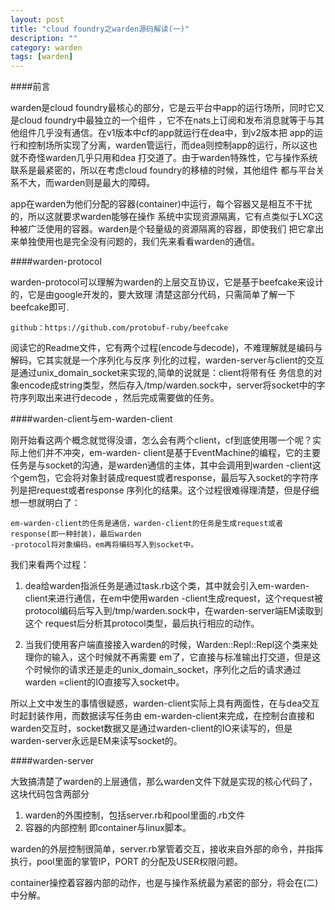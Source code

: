 ```yaml
---
layout: post
title: "cloud foundry之warden源码解读(一)"
description: ""
category: warden
tags: [warden]
---
```

####前言

warden是cloud foundry最核心的部分，它是云平台中app的运行场所，同时它又是cloud foundry中最独立的一个组件
，它不在nats上订阅和发布消息就等于与其他组件几乎没有通信。在v1版本中cf的app就运行在dea中，到v2版本把
app的运行和控制场所实现了分离，warden管运行，而dea则控制app的运行，所以这也就不奇怪warden几乎只用和dea
打交道了。由于warden特殊性，它与操作系统联系是最紧密的，所以在考虑cloud foundry的移植的时候，其他组件
都与平台关系不大，而warden则是最大的障碍。

app在warden为他们分配的容器(container)中运行，每个容器又是相互不干扰的，所以这就要求warden能够在操作
系统中实现资源隔离，它有点类似于LXC这种被广泛使用的容器。warden是个轻量级的资源隔离的容器，即使我们
把它拿出来单独使用也是完全没有问题的，我们先来看看warden的通信。

####warden-protocol

warden-protocol可以理解为warden的上层交互协议，它是基于beefcake来设计的，它是由google开发的，要大致理
清楚这部分代码，只需简单了解一下beefcake即可.
    
    github：https://github.com/protobuf-ruby/beefcake
    
阅读它的Readme文件，它有两个过程(encode与decode)，不难理解就是编码与解码，它其实就是一个序列化与反序
列化的过程，warden-server与client的交互是通过unix_domain_socket来实现的,简单的说就是：client将带有任
务信息的对象encode成string类型，然后存入/tmp/warden.sock中，server将socket中的字符序列取出来进行decode
，然后完成需要做的任务。

####warden-client与em-warden-client

刚开始看这两个概念就觉得没谱，怎么会有两个client，cf到底使用哪一个呢？实际上他们并不冲突，em-warden-
client是基于EventMachine的编程，它的主要任务是与socket的沟通，是warden通信的主体，其中会调用到warden
-client这个gem包，它会将对象封装成request或者response，最后写入socket的字符序列是把request或者response
序列化的结果。这个过程很难得理清楚，但是仔细想一想就明白了：

    em-warden-client的任务是通信，warden-client的任务是生成request或者response(即一种封装)，最后warden
    -protocol将对象编码，em再将编码写入到socket中。
    
我们来看两个过程：

   1. dea给warden指派任务是通过task.rb这个类，其中就会引入em-warden-client来进行通信，在em中使用warden
-client生成request，这个request被protocol编码后写入到/tmp/warden.sock中，在warden-server端EM读取到这个
request后分析其protocol类型，最后执行相应的动作。

   2. 当我们使用客户端直接接入warden的时候，Warden::Repl::Repl这个类来处理你的输入，这个时候就不再需要
em了，它直接与标准输出打交道，但是这个时候你的请求还是走的unix_domain_socket，序列化之后的请求通过warden
=client的IO直接写入socket中。

所以上文中发生的事情很疑惑，warden-client实际上具有两面性，在与dea交互时起封装作用，而数据读写任务由
em-warden-client来完成，在控制台直接和warden交互时，socket数据又是通过warden-client的IO来读写的，但是
warden-server永远是EM来读写socket的。

####warden-server

 大致搞清楚了warden的上层通信，那么warden文件下就是实现的核心代码了，这块代码包含两部分
 
   1. warden的外围控制，包括server.rb和pool里面的.rb文件
   2. 容器的内部控制 即container与linux脚本。

 warden的外层控制很简单，server.rb掌管着交互，接收来自外部的命令，并指挥执行，pool里面的掌管IP，PORT
的分配及USER权限问题。

container操控着容器内部的动作，也是与操作系统最为紧密的部分，将会在(二)中分解。

















































        























































        
        
        
        
        
        
        
        
        
        
        
        
        
        
        
        
        
        
        
        
        
        
        
        
        
        
        
        
        
        
        
        
        


































































  






























   
   
  
  
	
	
	
	
	
	
	
	
	
	
	
	
  